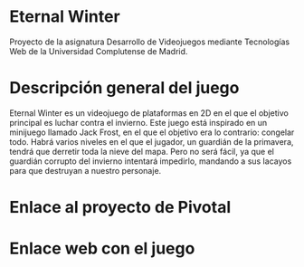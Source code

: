 # Eternal Winter
Proyecto de la asignatura Desarrollo de Videojuegos mediante Tecnologías Web de la Universidad Complutense de Madrid.

# Descripción general del juego
Eternal Winter es un videojuego de plataformas en 2D en el que el objetivo principal es luchar contra el invierno. Este juego está inspirado en un minijuego llamado Jack Frost, en el que el objetivo era lo contrario: congelar todo. Habrá varios niveles en el que el jugador, un guardián de la primavera, tendrá que derretir toda la nieve del mapa. Pero no será fácil, ya que el guardián corrupto del invierno intentará impedirlo, mandando a sus lacayos para que destruyan a nuestro personaje.

# Enlace al proyecto de Pivotal

# Enlace web con el juego

